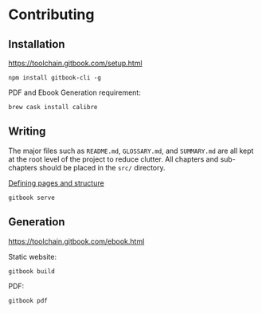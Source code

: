 # Contributing

## Installation

https://toolchain.gitbook.com/setup.html

```
npm install gitbook-cli -g
```

PDF and Ebook Generation requirement: 

```
brew cask install calibre
```

## Writing

The major files such as `README.md`, `GLOSSARY.md`, and `SUMMARY.md` are all kept at the root level of the project to reduce clutter. All chapters and sub-chapters should be placed in the `src/` directory. 

[Defining pages and structure](https://toolchain.gitbook.com/pages.html)

```
gitbook serve
```

## Generation

https://toolchain.gitbook.com/ebook.html

Static website: 

```
gitbook build
```

PDF: 

```
gitbook pdf
```
